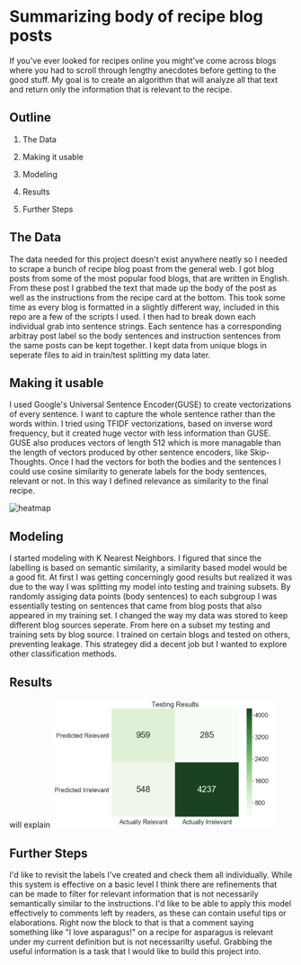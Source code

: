 # Summarizing body of recipe blog posts
If you've ever looked for recipes online you might've come across blogs where you had to scroll through lengthy anecdotes before getting to the good stuff. My goal is to create an algorithm that will analyze all that text and return only the information that is relevant to the recipe. 

## Outline
1. The Data

2. Making it usable

3. Modeling

4. Results

5. Further Steps

## The Data
The data needed for this project doesn't exist anywhere neatly so I needed to scrape a bunch of recipe blog poast from the general web. I got blog posts from some of the most popular food blogs, that are written in English. From these post I grabbed the text that made up the body of the post as well as the instructions from the recipe card at the bottom. This took some time as every blog is formatted in a slightly different way, included in this repo are a few of the scripts I used. I then had to break down each individual grab into sentence strings. Each sentence has a corresponding arbitray post label so the body sentences and instruction sentences from the same posts can be kept together. I kept data from unique blogs in seperate files to aid in train/test splitting my data later.

## Making it usable
I used Google's Universal Sentence Encoder(GUSE) to create vectorizations of every sentence. I want to capture the whole sentence rather than the words within. I tried using TFIDF vectorizations, based on inverse word frequency, but it created huge vector with less information than GUSE. GUSE also produces vectors of length 512 which is more managable than the length of vectors produced by other sentence encoders, like Skip-Thoughts.
Once I had the vectors for both the bodies and the sentences I could use cosine similarity to generate labels for the body sentences, relevant or not. In this way I defined relevance as similarity to the final recipe. 

![heatmap](https://github.com/masoncla/recipe_blog_post_relevance/blob/master/img/heatmap.png)

## Modeling
I started modeling with K Nearest Neighbors. I figured that since the labelling is based on semantic similarity, a similarity based model would be a good fit. At first I was getting concerningly good results but realized it was due to the way I was splitting my model into testing and training subsets. By randomly assiging data points (body sentences) to each subgroup I was essentially testing on sentences that came from blog posts that also appeared in my training set. I changed the way my data was stored to keep different blog sources seperate. From here on a subset my testing and training sets by blog source. I trained on certain blogs and tested on others, preventing leakage. This strategey did a decent job but I wanted to explore other classification methods. 

## Results
will explain
<img src="img/conf_mat.png" width="400">

## Further Steps
I'd like to revisit the labels I've created and check them all individually. While this system is effective on a basic level I think there are refinements that can be made to filter for relevant information that is not necessarily semantically similar to the instructions. I'd like to be able to apply this model effectively to comments left by readers, as these can contain useful tips or elaborations. Right now the block to that is that a comment saying something like "I love asparagus!" on a recipe for asparagus is relevant under my current definition but is not necessarilty useful. Grabbing the useful information is a task that I would like to build this project into.
